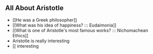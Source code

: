 ## All About Aristotle

- [[He was a Greek philosopher]]
- [[What was his idea of happiness? ::: Eudaimonia]]
- [[What is one of Aristotle's most famous works? ::: Nichomachean Ethics]]
- Aristotle is really interesting 
- [[ interesting